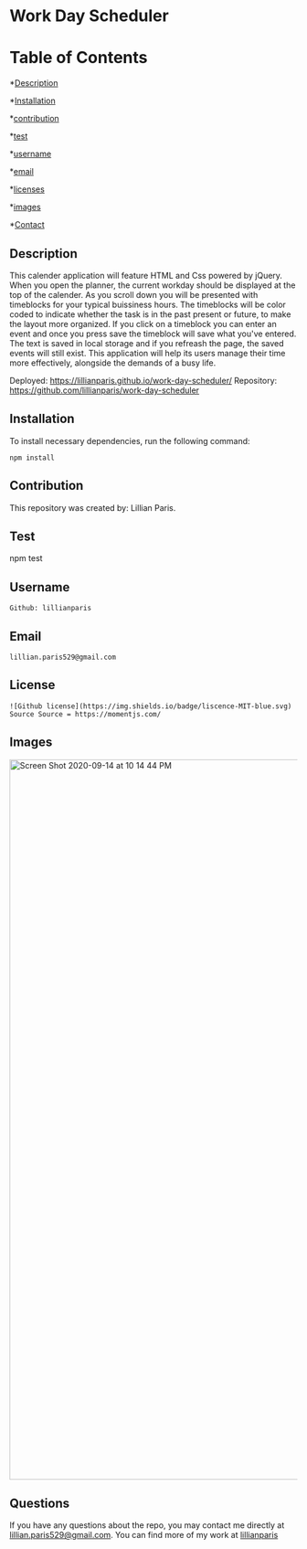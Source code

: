 # Work Day Scheduler
# Table of Contents 

*[Description](#description) 

*[Installation](#Installation) 

*[contribution](#contribution) 

*[test](#test) 

*[username](#username) 

 *[email](#email) 

*[licenses](#licenses) 

*[images](#images) 

*[Contact](#Contact) 


## Description
This calender application will feature HTML and Css powered by jQuery. When 
you open the planner, the current workday should be displayed at the top
of the calender. As you scroll down you will be presented with timeblocks
for your typical buissiness hours. The timeblocks will be color coded to
indicate whether the task is in the past present or future, to make the layout 
more organized. If you click on a timeblock you can enter an event and once
you press save the timeblock will save what you've entered. The text is 
saved in local storage and if you refreash the page, the saved events will
still exist. This application will help its users manage their time more effectively,
alongside the demands of a busy life.

Deployed: https://lillianparis.github.io/work-day-scheduler/
Repository: https://github.com/lillianparis/work-day-scheduler


## Installation
To install necessary dependencies, run the following command:

```
npm install
```


## Contribution
This repository was created by: Lillian Paris.

    
## Test
npm test
    
## Username
    Github: lillianparis
    
## Email
    lillian.paris529@gmail.com
    
## License
    ![Github license](https://img.shields.io/badge/liscence-MIT-blue.svg)
    Source Source = https://momentjs.com/   

## Images

<img width="1261" alt="Screen Shot 2020-09-14 at 10 14 44 PM" src="https://user-images.githubusercontent.com/62733242/93168471-c7e07900-f6d7-11ea-9c7d-2deabc69df2b.png">


## Questions

If you have any questions about the repo, you may contact me directly at lillian.paris529@gmail.com. You can find more of my work at [lillianparis](https://github.com/lillianparis)
